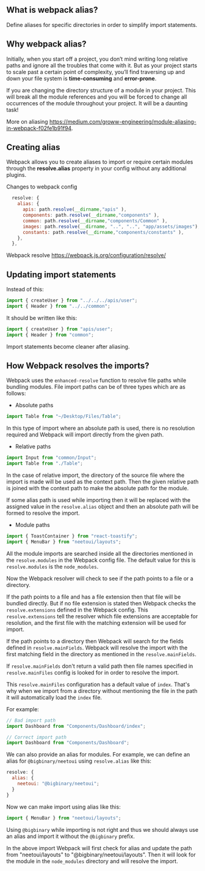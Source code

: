 ## What is webpack alias?

Define aliases for specific directories in order to simplify import statements.

## Why webpack alias?

Initially, when you start off a project, you don’t mind writing long relative
paths and ignore all the troubles that come with it. But as your project starts
to scale past a certain point of complexity, you’ll find traversing up and down
your file system is **time-consuming** and **error-prone**.

If you are changing the directory structure of a module in your project. This
will break all the module references and you will be forced to change all
occurrences of the module throughout your project. It will be a daunting task!

More on aliasing
https://medium.com/groww-engineering/module-aliasing-in-webpack-f02fe1b91f94.

## Creating alias

Webpack allows you to create aliases to import or require certain modules
through the **resolve.alias** property in your config without any additional
plugins.

Changes to webpack config

```javascript
  resolve: {
    alias: {
      apis: path.resolve(__dirname,"apis" ),
      components: path.resolve(__dirname,"components" ),
      common: path.resolve(__dirname,"components/Common" ),
      images: path.resolve(__dirname, "..", "..", "app/assets/images"),
      constants: path.resolve(__dirname,"components/constants" ),
    },
  },
```

Webpack resolve https://webpack.js.org/configuration/resolve/

## Updating import statements

Instead of this:

```javascript
import { createUser } from "../../../apis/user";
import { Header } from "../../common";
```

It should be written like this:

```javascript
import { createUser } from "apis/user";
import { Header } from "common";
```

Import statements become cleaner after aliasing.

## How Webpack resolves the imports?

Webpack uses the `enhanced-resolve` function to resolve file paths while bundling modules. File import paths can be of three types which are as follows:

- Absolute paths

```jsx
import Table from "~/Desktop/Files/Table";
```

In this type of import where an absolute path is used, there is no resolution required and Webpack will import directly from the given path.

- Relative paths

```jsx
import Input from "common/Input";
import Table from "./Table";
```

In the case of relative import, the directory of the source file where the import is made will be used as the context path. Then the given relative path is joined with the context path to make the absolute path for the module.

If some alias path is used while importing then it will be replaced with the assigned value in the `resolve.alias` object and then an absolute path will be formed to resolve the import.

- Module paths

```jsx
import { ToastContainer } from "react-toastify";
import { MenuBar } from "neetoui/layouts";
```

All the module imports are searched inside all the directories mentioned in the `resolve.modules` in the Webpack config file. The default value for this is `resolve.modules` is the `node_modules`.

Now the Webpack resolver will check to see if the path points to a file or a directory.

If the path points to a file and has a file extension then that file will be bundled directly. But if no file extension is stated then Webpack checks the `resolve.extensions` defined in the Webpack config. This `resolve.extensions` tell the resolver which file extensions are acceptable for resolution, and the first file with the matching extension will be used for import.

If the path points to a directory then Webpack will search for the fields defined in `resolve.mainFields`. Webpack will resolve the import with the first matching field in the directory as mentioned in the `resolve.mainFields`.

If `resolve.mainFields` don't return a valid path then file names specified in `resolve.mainFiles` config is looked for in order to resolve the import.

This `resolve.mainFiles` configuration has a default value of `index`. That's why when we import from a directory without mentioning the file in the path it will automatically load the `index` file.

For example:

```jsx
// Bad import path
import Dashboard from "Components/Dashboard/index";

// Correct import path
import Dashboard from "Components/Dashboard";
```

We can also provide an alias for modules. For example, we can define an alias for `@bigbinary/neetoui` using `resolve.alias` like this:

```js
resolve: {
  alias: {
    neetoui: "@bigbinary/neetoui";
  }
}
```

Now we can make import using alias like this:

```jsx
import { MenuBar } from "neetoui/layouts";
```

Using `@bigbinary` while importing is not right and thus we should always use an alias and import it without the `@bigbinary` prefix.

In the above import Webpack will first check for alias and update the path from "neetoui/layouts" to "@bigbinary/neetoui/layouts". Then it will look for the module in the `node_modules` directory and will resolve the import.
